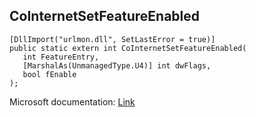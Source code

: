 ## CoInternetSetFeatureEnabled

```
[DllImport("urlmon.dll", SetLastError = true)]
public static extern int CoInternetSetFeatureEnabled(
   int FeatureEntry,
   [MarshalAs(UnmanagedType.U4)] int dwFlags,
   bool fEnable
);
```

Microsoft documentation: [Link](https://learn.microsoft.com/en-us/previous-versions/windows/internet-explorer/ie-developer/platform-apis/ms537168(v=vs.85))
